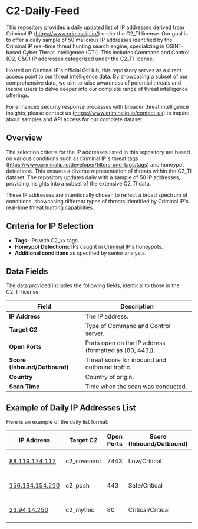# C2-Daily-Feed

This repository provides a daily updated list of IP addresses derived from Criminal IP (https://www.criminalip.io/) under the C2_TI license. Our goal is to offer a daily sample of 50 malicious IP addresses identified by the Criminal IP real-time threat hunting search engine, specializing in OSINT-based Cyber Threat Intelligence (CTI). This includes Command and Control (C2, C&C) IP addresses categorized under the C2_TI license.

Hosted on Criminal IP's official GitHub, this repository serves as a direct access point to our threat intelligence data. By showcasing a subset of our comprehensive data, we aim to raise awareness of potential threats and inspire users to delve deeper into our complete range of threat intelligence offerings.

For enhanced security response processes with broader threat intelligence insights, please contact us (https://www.criminalip.io/contact-us) to inquire about samples and API access for our complete dataset.

## Overview

The selection criteria for the IP addresses listed in this repository are based on various conditions such as Criminal IP's threat tags (https://www.criminalip.io/developer/filters-and-tags/tags) and honeypot detections. This ensures a diverse representation of threats within the C2_TI dataset. The repository updates daily with a sample of 50 IP addresses, providing insights into a subset of the extensive C2_TI data.

These IP addresses are intentionally chosen to reflect a broad spectrum of conditions, showcasing different types of threats identified by Criminal IP's real-time threat hunting capabilities.

## Criteria for IP Selection

- **Tags:** IPs with C2_xx tags.
- **Honeypot Detections:** IPs caught in [Criminal IP](https://www.criminalip.io)'s honeypots.
- **Additional conditions** as specified by senior analysts.

## Data Fields

The data provided includes the following fields, identical to those in the C2_TI license:

| Field                  | Description                                           |
|------------------------|-------------------------------------------------------|
| **IP Address**         | The IP address.                                       |
| **Target C2**          | Type of Command and Control server.                   |
| **Open Ports**         | Ports open on the IP address (formatted as [80, 443]).|
| **Score (Inbound/Outbound)** | Threat score for inbound and outbound traffic.  |
| **Country**            | Country of origin.                                    |
| **Scan Time**          | Time when the scan was conducted.                     |


## Example of Daily IP Addresses List

Here is an example of the daily list format:

| IP Address     | Target C2      | Open Ports | Score (Inbound/Outbound) | Country | Scan Time             |
|----------------|----------------|------------|--------------------------|---------|-----------------------|
| [88.119.174.117](https://www.criminalip.io/asset/report/88.119.174.117)  | c2_covenant | 7443 | Low/Critical | GB | 2024-07-15 03:30:39 |
| [156.194.154.210](https://www.criminalip.io/asset/report/156.194.154.210)  | c2_posh | 443 | Safe/Critical | EG | 2024-07-22 19:55:17 |
| [23.94.14.250](https://www.criminalip.io/asset/report/23.94.14.250)  | c2_mythic | 80 | Critical/Critical | US | 2024-07-24 02:57:20 |
